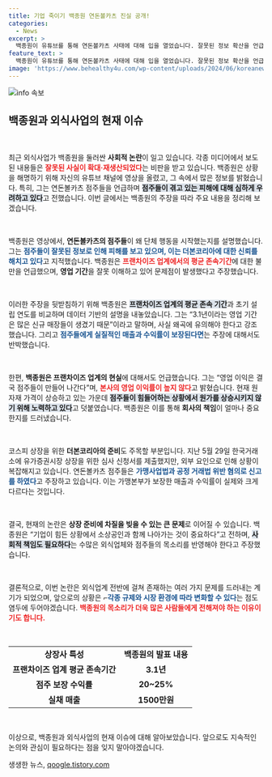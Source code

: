 ```yaml
---
title: 기업 죽이기 백종원 연돈볼카츠 진실 공개!
categories:
  - News
excerpt: >
  백종원이 유튜브를 통해 연돈볼카츠 사태에 대해 입을 열었습니다. 잘못된 정보 확산을 언급하며 가맹점주들의 어려움을 이해하고, 기업의 생존을 호소했습니다. 이 영상에서 그의 진솔한 입장과 프랜차이즈의 현실을 듣고 싶다면 클릭하세요!
feature_text: >
  백종원이 유튜브를 통해 연돈볼카츠 사태에 대해 입을 열었습니다. 잘못된 정보 확산을 언급하며 가맹점주들의 어려움을 이해하고, 기업의 생존을 호소했습니다. 이 영상에서 그의 진솔한 입장과 프랜차이즈의 현실을 듣고 싶다면 클릭하세요!
image: 'https://www.behealthy4u.com/wp-content/uploads/2024/06/koreanews.jpg'
---
```


<p><img src="https://www.behealthy4u.com/wp-content/uploads/2024/06/koreanews.jpg" alt="info 속보" /></p>

<h2 data-ke-size="size26">백종원과 외식사업의 현재 이슈</h2>

<p data-ke-size="size16">&nbsp;</p>

<p>최근 외식사업가 백종원을 둘러싼 <b>사회적 논란</b>이 일고 있습니다. 각종 미디어에서 보도된 내용들은 <b><span style="color: #ee2323;">잘못된 사실이 확대·재생산되었다</span></b>는 비판을 받고 있습니다. 백종원은 상황을 해명하기 위해 자신의 유튜브 채널에 영상을 올렸고, 그 속에서 많은 정보를 밝혔습니다. 특히, 그는 연돈볼카츠 점주들을 언급하며 <b><span style="background-color: #21538527;">점주들이 겪고 있는 피해에 대해 심하게 우려하고 있다</span></b>고 전했습니다. 이번 글에서는 백종원의 주장을 따라 주요 내용을 정리해 보겠습니다.</p>

<p data-ke-size="size16">&nbsp;</p>

<p>백종원은 영상에서, <b>연돈볼카츠의 점주들</b>이 왜 단체 행동을 시작했는지를 설명했습니다. 그는 <b><span style="color: #1a5490;">점주들이 잘못된 정보로 인해 피해를 보고 있으며, 이는 더본코리아에 대한 신뢰를 해치고 있다</span></b>고 지적했습니다. 백종원은 <b><span style="color: #ee2323;">프랜차이즈 업계에서의 평균 존속기간</span></b>에 대한 불만을 언급했으며, <b>영업 기간</b>을 잘못 이해하고 있어 문제점이 발생했다고 주장했습니다. </p>

<p data-ke-size="size16">&nbsp;</p>

<p>이러한 주장을 뒷받침하기 위해 백종원은 <b><span style="background-color: #21538527;">프랜차이즈 업계의 평균 존속 기간</span></b>과 초기 설립 연도를 비교하며 데이터 기반의 설명을 내놓았습니다. 그는 “3.1년이라는 영업 기간은 많은 신규 매장들이 생겼기 때문”이라고 말하며, 사실 왜곡에 유의해야 한다고 강조했습니다. 그리고 <b><span style="color: #1a5490;">점주들에게 실질적인 매출과 수익률이 보장된다면</span></b>는 주장에 대해서도 반박했습니다. </p>

<p data-ke-size="size16">&nbsp;</p>

<p>한편, <b>백종원은 프랜차이즈 업계의 현실</b>에 대해서도 언급했습니다. 그는 “영업 이익은 결국 점주들이 만들어 나간다”며, <b><span style="color: #ee2323;">본사의 영업 이익률이 높지 않다</span></b>고 밝혔습니다. 현재 원자재 가격이 상승하고 있는 가운데 <!--below--><b><span style="background-color: #21538527;">점주들이 힘들어하는 상황에서 원가를 상승시키지 않기 위해 노력하고 있다</span></b>고 덧붙였습니다. 백종원은 이를 통해 <b>회사의 책임</b>이 얼마나 중요한지를 드러냈습니다. </p>

<p data-ke-size="size16">&nbsp;</p>

<p>코스피 상장을 위한 <b>더본코리아의 준비</b>도 주목할 부분입니다. 지난 5월 29일 한국거래소에 유가증권시장 상장을 위한 심사 신청서를 제출했지만, 외부 요인으로 인해 상황이 복잡해지고 있습니다. 연돈볼카츠 점주들은 <b><span style="color: #1a5490;">가맹사업법과 공정 거래법 위반 혐의로 신고를 하였다</span></b>고 주장하고 있습니다. 이는 가맹본부가 보장한 매출과 수익률이 실제와 크게 다르다는 것입니다. </p>

<p data-ke-size="size16">&nbsp;</p>

<p>결국, 현재의 논란은 <b>상장 준비에 차질을 빚을 수 있는 큰 문제</b>로 이어질 수 있습니다. 백종원은 “기업이 힘든 상황에서 소상공인과 함께 나아가는 것이 중요하다”고 전하며, <b><span style="background-color: #21538527;">사회적 책임도 필요하다</span></b>는 수많은 외식업체와 점주들의 목소리를 반영해야 한다고 주장했습니다. </p>

<p data-ke-size="size16">&nbsp;</p>

<p>결론적으로, 이번 논란은 외식업계 전반에 걸쳐 존재하는 여러 가지 문제를 드러내는 계기가 되었으며, 앞으로의 상황은 ⌐<b><span style="color: #1a5490;">각종 규제와 시장 환경에 따라 변화할 수 있다</span></b>는 점도 염두에 두어야겠습니다. <b><span style="color: #ee2323;">백종원의 목소리가 더욱 많은 사람들에게 전해져야 하는 이유이기도 합니다.</span></b></p>

<p data-ke-size="size16">&nbsp;</p> 

<table style="width: 100%; border-collapse: collapse;">
    <tr>
        <td style="text-align: center; height: 17px;"><b>상장사 특성</b></td>
        <td style="text-align: center; height: 17px;"><b>백종원의 발표 내용</b></td>
    </tr>
    <tr>
        <td style="text-align: center; height: 17px;"><b>프랜차이즈 업계 평균 존속기간</b></td>
        <td style="text-align: center; height: 17px;"><b>3.1년</b></td>
    </tr>
    <tr>
        <td style="text-align: center; height: 17px;"><b>점주 보장 수익률</b></td>
        <td style="text-align: center; height: 17px;"><b>20~25%</b></td>
    </tr>
    <tr>
        <td style="text-align: center; height: 17px;"><b>실채 매출</b></td>
        <td style="text-align: center; height: 17px;"><b>1500만원</b></td>
    </tr>
</table>

<p data-ke-size="size16">&nbsp;</p>

<p>이상으로, 백종원과 외식사업의 현재 이슈에 대해 알아보았습니다. 앞으로도 지속적인 논의와 관심이 필요하다는 점을 잊지 말아야겠습니다.</p>
생생한 뉴스, <a href="https://qoogle.tistory.com" rel="dofollow">qoogle.tistory.com</a>


